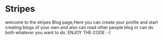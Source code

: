 # Stripes
welcome to the stripes Blog page,Here you can create your profile and start creating blogs of your own and also can read other people blog or can do both whatever you want to do.
ENJOY THE CODE :-)

